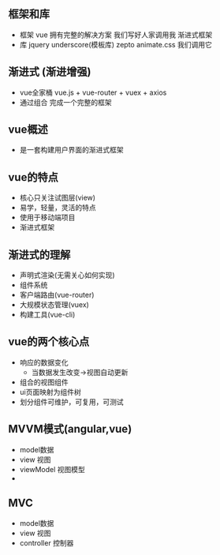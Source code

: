 ## 框架和库
- 框架 vue 拥有完整的解决方案 我们写好人家调用我 渐进式框架
- 库 jquery underscore(模板库) zepto animate.css 我们调用它
## 渐进式 (渐进增强)
- vue全家桶 vue.js + vue-router + vuex + axios
- 通过组合 完成一个完整的框架
## vue概述
- 是一套构建用户界面的渐进式框架
## vue的特点
- 核心只关注试图层(view)
- 易学，轻量，灵活的特点
- 使用于移动端项目
- 渐进式框架
## 渐进式的理解
- 声明式渲染(无需关心如何实现)
- 组件系统
- 客户端路由(vue-router)
- 大规模状态管理(vuex)
- 构建工具(vue-cli)
## vue的两个核心点
- 响应的数据变化
  - 当数据发生改变->视图自动更新
- 组合的视图组件
- ui页面映射为组件树
- 划分组件可维护，可复用，可测试
## MVVM模式(angular,vue)
- model数据
- view 视图
- viewModel 视图模型
- 

## MVC
- model数据
- view 视图
- controller 控制器
